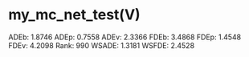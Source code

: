 # my_mc_net_test(V)

ADEb: 1.8746
ADEp: 0.7558
ADEv: 2.3366
FDEb: 3.4868
FDEp: 1.4548
FDEv: 4.2098
Rank: 990
WSADE: 1.3181
WSFDE: 2.4528
